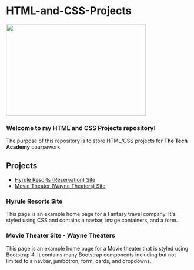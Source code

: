# HTML-and-CSS-Projects
<img src="https://twincitycourses.com/wp-content/uploads/2018/06/twincityhtmlcss.jpg" width="380" height="250">

### Welcome to my HTML and CSS Projects repository!

The purpose of this repository is to store HTML/CSS projects for **The Tech Academy** coursework.

## Projects

* [Hyrule Resorts (Reservation) Site](Basic_HTML_and_CSS/Resort_Project/index.html)
* [Movie Theater (Wayne Theaters) Site](Basic_HTML_and_CSS/bootstrap4_project/wayne_theaters.html)

### Hyrule Resorts Site
This page is an example home page for a Fantasy travel company. It's styled using CSS and contains a navbar, image containers, and a form.
### Movie Theater Site - Wayne Theaters
This page is an example home page for a Movie theater that is styled using Bootstrap 4. It contains many Bootstrap components including but not limited to a navbar, jumbotron, form, cards, and dropdowns.
